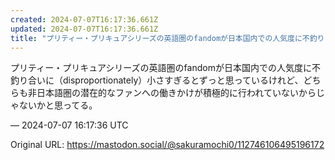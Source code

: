 ```yaml
---
created: 2024-07-07T16:17:36.661Z
updated: 2024-07-07T16:17:36.661Z
title: "プリティー・プリキュアシリーズの英語圏のfandomが日本国内での人気度に不釣り[...]"
---
```


<p>プリティー・プリキュアシリーズの英語圏のfandomが日本国内での人気度に不釣り合いに（disproportionately）小さすぎるとずっと思っているけれど、どちらも非日本語圏の潜在的なファンへの働きかけが積極的に行われていないからじゃないかと思ってる。</p>

&mdash; 2024-07-07 16:17:36 UTC

Original URL: https://mastodon.social/@sakuramochi0/112746106495196172
